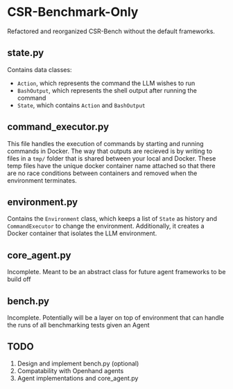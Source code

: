 # CSR-Benchmark-Only

Refactored and reorganized CSR-Bench without the default frameworks.

## state.py
Contains data classes:
- `Action`, which represents the command the LLM wishes to run
- `BashOutput`, which represents the shell output after running the command
- `State`, which contains `Action` and `BashOutput`

## command_executor.py
This file handles the execution of commands by starting and running commands in Docker. The way that outputs are recieved is by writing to files in a `tmp/` folder that is shared between your local and Docker. These temp files have the unique docker container name attached so that there are no race conditions between containers and removed when the environment terminates.

## environment.py
Contains the `Environment` class, which keeps a list of `State` as history and `CommandExecutor` to change the environment. Additionally, it creates a Docker container that isolates the LLM environment.

## core_agent.py
Incomplete. Meant to be an abstract class for future agent frameworks to be build off

## bench.py
Incomplete. Potentially will be a layer on top of environment that can handle the runs of all benchmarking tests given an Agent

## TODO
1. Design and implement bench.py (optional)
2. Compatability with Openhand agents
3. Agent implementations and core_agent.py
